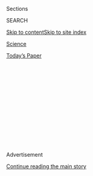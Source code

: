 <div id="app">

<div>

<div>

<div>

<div class="NYTAppHideMasthead css-1q2w90k e1suatyy0">

<div class="section css-ui9rw0 e1suatyy2">

<div class="css-eph4ug er09x8g0">

<div class="css-6n7j50">

</div>

<span class="css-1dv1kvn">Sections</span>

<div class="css-10488qs">

<span class="css-1dv1kvn">SEARCH</span>

</div>

[Skip to content](#site-content)[Skip to site
index](#site-index)

</div>

<div id="masthead-section-label" class="css-1wr3we4 eaxe0e00">

[Science](https://www.nytimes3xbfgragh.onion/section/science)

</div>

<div class="css-10698na e1huz5gh0">

</div>

</div>

<div id="masthead-bar-one" class="section hasLinks css-15hmgas e1csuq9d3">

<div class="css-uqyvli e1csuq9d0">

</div>

<div class="css-1uqjmks e1csuq9d1">

</div>

<div class="css-9e9ivx">

[](https://myaccount.nytimes3xbfgragh.onion/auth/login?response_type=cookie&client_id=vi)

</div>

<div class="css-1bvtpon e1csuq9d2">

[Today’s
Paper](https://www.nytimes3xbfgragh.onion/section/todayspaper)

</div>

</div>

</div>

</div>

<div data-aria-hidden="false">

<div id="site-content" data-role="main">

<div>

<div class="css-1aor85t" style="opacity:0.000000001;z-index:-1;visibility:hidden">

<div class="css-1hqnpie">

<div class="css-epjblv">

<span class="css-17xtcya">[Science](/section/science)</span><span class="css-x15j1o">|</span><span class="css-fwqvlz">The
Further Adventures of Betelgeuse, the Fainting
Star</span>

</div>

<div class="css-k008qs">

<div class="css-1iwv8en">

<span class="css-18z7m18"></span>

<div>

</div>

</div>

<span class="css-1n6z4y">https://nyti.ms/2StrbG7</span>

<div class="css-1705lsu">

<div class="css-4xjgmj">

<div class="css-4skfbu" data-role="toolbar" data-aria-label="Social Media Share buttons, Save button, and Comments Panel with current comment count" data-testid="share-tools">

  - 
  - 
  - 
  - 
    
    <div class="css-6n7j50">
    
    </div>

  - 

</div>

</div>

</div>

</div>

</div>

</div>

<div class="css-13pd83m">

</div>

<div id="top-wrapper" class="css-1sy8kpn">

<div id="top-slug" class="css-l9onyx">

Advertisement

</div>

[Continue reading the main
story](#after-top)

<div class="ad top-wrapper" style="text-align:center;height:100%;display:block;min-height:250px">

<div id="top" class="place-ad" data-position="top" data-size-key="top">

</div>

</div>

<div id="after-top">

</div>

</div>

<div>

<div id="sponsor-wrapper" class="css-1hyfx7x">

<div id="sponsor-slug" class="css-19vbshk">

Supported by

</div>

[Continue reading the main
story](#after-sponsor)

<div id="sponsor" class="ad sponsor-wrapper" style="text-align:center;height:100%;display:block">

</div>

<div id="after-sponsor">

</div>

</div>

<div class="css-186x18t">

Out There

</div>

<div class="css-1vkm6nb ehdk2mb0">

# The Further Adventures of Betelgeuse, the Fainting Star

</div>

The red supergiant is no closer to exploding, it seems. It also no
longer appears round.

![<span class="css-16f3y1r e13ogyst0">Observations by the European
Southern Observatory’s Very Large Telescope in January and December 2019
reveal the fading of the star Betelgeuse, and changes to its
shape.</span><span class="css-cch8ym"><span class="css-1dv1kvn">Credit</span><span class="css-cnj6d5 e1z0qqy90" itemprop="copyrightHolder"><span class="css-1ly73wi e1tej78p0">Credit...</span><span>By
Eso/m. Montargès Et
Al.</span></span></span>](https://static01.graylady3jvrrxbe.onion/images/2020/02/14/science/14betelgeuse-video-image/14betelgeuse-video-image-videoSixteenByNineJumbo1600.jpg)

<div class="css-18e8msd">

<div class="css-vp77d3 epjyd6m0">

<div class="css-hus3qt ey68jwv0" data-aria-hidden="true">

[![Dennis
Overbye](https://static01.graylady3jvrrxbe.onion/images/2018/07/30/multimedia/author-dennis-overbye/author-dennis-overbye-thumbLarge.png
"Dennis Overbye")](https://www.nytimes3xbfgragh.onion/by/dennis-overbye)

</div>

<div class="css-1baulvz">

By [<span class="css-1baulvz last-byline" itemprop="name">Dennis
Overbye</span>](https://www.nytimes3xbfgragh.onion/by/dennis-overbye)

</div>

</div>

  - 
    
    <div class="css-ld3wwf e16638kd2">
    
    Published Feb. 14, 2020Updated Feb. 17,
    2020
    
    </div>

  - 
    
    <div class="css-4xjgmj">
    
    <div class="css-pvvomx" data-role="toolbar" data-aria-label="Social Media Share buttons, Save button, and Comments Panel with current comment count" data-testid="share-tools">
    
      - 
      - 
      - 
      - 
        
        <div class="css-6n7j50">
        
        </div>
    
      - 
    
    </div>
    
    </div>

</div>

</div>

<div class="section meteredContent css-1r7ky0e" name="articleBody" itemprop="articleBody">

<div class="css-1fanzo5 StoryBodyCompanionColumn">

<div class="css-53u6y8">

Betelgeuse, the red supergiant star that marks the armpit of Orion the
Hunter, has been [dramatically and mysteriously
dimming](https://www.nytimes3xbfgragh.onion/2020/01/09/science/astronomy-supernova-betelgeuse.html)
for the last six months.

Some astronomers and excitable members of the public have wondered if
the star is [about to
explode](https://www.nytimes3xbfgragh.onion/interactive/2020/01/09/science/betelgeuse-supernova-fading.html)
as a supernova. Others have suggested more prosaic explanations,
involving long-term cycles of variability, sunspots or dust.

Now new light, so to speak, has been shed on the mystery.

Recent high-resolution photographs of the star suggest that it is
changing shape, astronomers from the European Southern Observatory said
in a [news release](https://www.eso.org/public/news/eso2003/?lang) on
Valentine’s Day. Instead of appearing round, the star now appears
squashed into an oval.

A team led by Miguel Montargès of KU Leuven in Belgium used a special
camera on the Very Large Telescope of the European Southern Observatory
in Chile. The camera, called Sphere, for Spectro-Polarimetric
High-contrast Exoplanet Research instrument, was designed to take
pictures of worlds that orbit distant suns.

</div>

</div>

<div class="css-1fanzo5 StoryBodyCompanionColumn">

<div class="css-53u6y8">

The result were high-resolution images of the surface of a star 700
light years from Earth. The portrait is not as detailed as the close-up
[images of our own
sun](https://www.nytimes3xbfgragh.onion/2020/01/29/science/daniel-inouye-solar-telescope-pictures.html)obtained
recently by the new solar telescope on Haleakala, which revealed a
surface resembling
[popcorn](https://www.nytimes3xbfgragh.onion/2020/01/29/science/daniel-inouye-solar-telescope-pictures.html).
Nonetheless, Betelgeuse, one of the great beacons of the sky, is quite
clearly going through some
changes.

</div>

</div>

<div class="css-1sngw6j">

[](https://www.nytimes3xbfgragh.onion/interactive/2020/02/14/science/betelgeuse-images-fading.html)

<div class="css-1eoytci">

![](https://static01.graylady3jvrrxbe.onion/images/2020/02/14/science/betelgeuse-images-fading-1581649698145/betelgeuse-images-fading-1581649698145-articleLarge.jpg)

</div>

<div class="css-1rha1bf">

## New Images of a Fading Betelgeuse

Glimpsing the surface of a shape-shifting star.

</div>

</div>

<div class="css-1fanzo5 StoryBodyCompanionColumn">

<div class="css-53u6y8">

In January 2019, before all this began, the Betelgeuse that Dr.
Montargès viewed through the camera was “a bright round disk,” he said
in an email. A year later, all the brightness of the star had been
squashed into an oval occupying the northern half of the star.

Dr. Montargès declined to discuss any deeper details, pending a
peer-reviewed publication of his scientific conclusions.

“Well, what I mean is that in the visible we do not see anymore a bright
round disk,” he said. “It could be either a local cooling of the surface
that causes the star to look asymmetric, or a dust cloud hiding part of
the star.”

</div>

</div>

<div class="css-1fanzo5 StoryBodyCompanionColumn">

<div class="css-53u6y8">

As supergiant stars like Betelgeuse evolve into supernova funeral pyres,
they typically go through unstable periods in which they shed layers of
gas dust into nearby space, shrouding themselves.

The possibility that dust might be responsible for Betelgeuse’s dimming
was underscored by other infrared, or heat, images from the Very Large
Telescope. Those images showed huge, flame-like protuberances of dust
arcing out from the limb of Betelgeuse.

Edward Guinan, an astrophysicist at Villanova University who has been
following Betelgeuse, called the new images of a squashed star
“fantastic.” But based on his own observations he took exception to
the idea that Betelgeuse was hiding behind a veil of dust.

“We think the star itself is doing this — not dust,” he said by email.

Like our own sun, Betelgeuse transfers its thermonuclear energy by
convection from the center, where it is generated, to its surface.
Picture boiling oatmeal, with giant gobs of hot gas rising, radiating
away their heat and energy and then cooling, turning over and sinking
again.

Dr. Guinan said that the dimming of Betelgeuse was likely caused by the
sinking and cooling of one of these giant globs or convective cells.
Another, less likely explanation is a massive outbreak of starspots,
akin to the dark blemishes that appear in great numbers on our sun every
11 years.

But the show might already be over. Dr. Guinan reports that the dimming
of Betelgeuse has slowed and may have even stopped over the last week.

“We may be at/near the bottom of this ‘fainting’ spell,” he
wrote.

</div>

</div>

<div>

</div>

<div class="css-1sngw6j">

[](https://www.nytimes3xbfgragh.onion/interactive/2020/science/2020-astronomy-space-calendar.html)

<div class="css-1eoytci">

![](https://static01.graylady3jvrrxbe.onion/images/2019/12/04/science/04SUN1/04SUN1-articleLarge.png)

</div>

<div class="css-1rha1bf">

## Sync your calendar with the solar system

Never miss an eclipse, a meteor shower, a rocket launch or any other
astronomical and space event that's out of this world.

</div>

</div>

</div>

<div>

</div>

<div>

</div>

<div>

</div>

<div>

<div id="bottom-wrapper" class="css-1ede5it">

<div id="bottom-slug" class="css-l9onyx">

Advertisement

</div>

[Continue reading the main
story](#after-bottom)

<div id="bottom" class="ad bottom-wrapper" style="text-align:center;height:100%;display:block;min-height:90px">

</div>

<div id="after-bottom">

</div>

</div>

</div>

</div>

</div>

## Site Index

<div>

</div>

## Site Information Navigation

  - [© <span>2020</span> <span>The New York Times
    Company</span>](https://help.nytimes3xbfgragh.onion/hc/en-us/articles/115014792127-Copyright-notice)

<!-- end list -->

  - [NYTCo](https://www.nytco.com/)
  - [Contact
    Us](https://help.nytimes3xbfgragh.onion/hc/en-us/articles/115015385887-Contact-Us)
  - [Work with us](https://www.nytco.com/careers/)
  - [Advertise](https://nytmediakit.com/)
  - [T Brand Studio](http://www.tbrandstudio.com/)
  - [Your Ad
    Choices](https://www.nytimes3xbfgragh.onion/privacy/cookie-policy#how-do-i-manage-trackers)
  - [Privacy](https://www.nytimes3xbfgragh.onion/privacy)
  - [Terms of
    Service](https://help.nytimes3xbfgragh.onion/hc/en-us/articles/115014893428-Terms-of-service)
  - [Terms of
    Sale](https://help.nytimes3xbfgragh.onion/hc/en-us/articles/115014893968-Terms-of-sale)
  - [Site
    Map](https://spiderbites.nytimes3xbfgragh.onion)
  - [Help](https://help.nytimes3xbfgragh.onion/hc/en-us)
  - [Subscriptions](https://www.nytimes3xbfgragh.onion/subscription?campaignId=37WXW)

</div>

</div>

</div>

</div>
